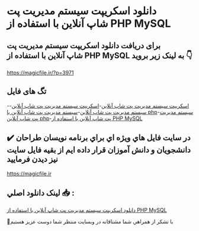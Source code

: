 # دانلود اسکریپت سیستم مدیریت پت شاپ آنلاین با استفاده از PHP MySQL

## برای دریافت دانلود اسکریپت سیستم مدیریت پت شاپ آنلاین با استفاده از PHP MySQL به لینک زیر بروید 👇

https://magicfile.ir/?p=3971

## تگ های فایل

-[اسکریپت سیستم مدیریت پت شاپ آنلاین](https://magicfile.ir/product/%d8%a7%d8%b3%da%a9%d8%b1%db%8c%d9%be%d8%aa%d8%b3%db%8c%d8%b3%d8%aa%d9%85-%d9%85%d8%af%db%8c%d8%b1%db%8c%d8%aa-%d9%be%d8%aa-%d8%b4%d8%a7%d9%be%d8%a2%d9%86%d9%84%d8%a7%db%8c%d9%86-php-mysql/)-[اسکریپت سیستم مدیریت پت شاپ آنلاین](https://magicfile.ir/product/%d8%a7%d8%b3%da%a9%d8%b1%db%8c%d9%be%d8%aa%d8%b3%db%8c%d8%b3%d8%aa%d9%85-%d9%85%d8%af%db%8c%d8%b1%db%8c%d8%aa-%d9%be%d8%aa-%d8%b4%d8%a7%d9%be%d8%a2%d9%86%d9%84%d8%a7%db%8c%d9%86-php-mysql/)-[سیستم مدیریت پت شاپ آنلاین](https://magicfile.ir/product/%d8%a7%d8%b3%da%a9%d8%b1%db%8c%d9%be%d8%aa%d8%b3%db%8c%d8%b3%d8%aa%d9%85-%d9%85%d8%af%db%8c%d8%b1%db%8c%d8%aa-%d9%be%d8%aa-%d8%b4%d8%a7%d9%be%d8%a2%d9%86%d9%84%d8%a7%db%8c%d9%86-php-mysql/)-[سیستم مدیریت پت شاپ آنلاین با php](https://magicfile.ir/product/%d8%a7%d8%b3%da%a9%d8%b1%db%8c%d9%be%d8%aa%d8%b3%db%8c%d8%b3%d8%aa%d9%85-%d9%85%d8%af%db%8c%d8%b1%db%8c%d8%aa-%d9%be%d8%aa-%d8%b4%d8%a7%d9%be%d8%a2%d9%86%d9%84%d8%a7%db%8c%d9%86-php-mysql/)-[سیستم مدیریت پت شاپ آنلاین php](https://magicfile.ir/product/%d8%a7%d8%b3%da%a9%d8%b1%db%8c%d9%be%d8%aa%d8%b3%db%8c%d8%b3%d8%aa%d9%85-%d9%85%d8%af%db%8c%d8%b1%db%8c%d8%aa-%d9%be%d8%aa-%d8%b4%d8%a7%d9%be%d8%a2%d9%86%d9%84%d8%a7%db%8c%d9%86-php-mysql/)-[پت شاپ آنلاین با استفاده از PHP MySQL](https://magicfile.ir/product/%d8%a7%d8%b3%da%a9%d8%b1%db%8c%d9%be%d8%aa%d8%b3%db%8c%d8%b3%d8%aa%d9%85-%d9%85%d8%af%db%8c%d8%b1%db%8c%d8%aa-%d9%be%d8%aa-%d8%b4%d8%a7%d9%be%d8%a2%d9%86%d9%84%d8%a7%db%8c%d9%86-php-mysql/)

## ✔️ در سايت فايل هاي ويژه اي براي برنامه نويسان طراحان دانشجويان و دانش آموزان قرار داده ايم از بقيه فايل سايت نيز ديدن فرماييد

https://magicfile.ir


## لينک دانلود اصلي 📥 :

[دانلود اسکریپت سیستم مدیریت پت شاپ آنلاین با استفاده از PHP MySQL](https://magicfile.ir/product/%d8%a7%d8%b3%da%a9%d8%b1%db%8c%d9%be%d8%aa%d8%b3%db%8c%d8%b3%d8%aa%d9%85-%d9%85%d8%af%db%8c%d8%b1%db%8c%d8%aa-%d9%be%d8%aa-%d8%b4%d8%a7%d9%be%d8%a2%d9%86%d9%84%d8%a7%db%8c%d9%86-php-mysql/) 


🙏با تشکر از همراهي شما مشتاقانه در وبسایت منتظر شما دوست عزیز هستیم

